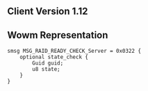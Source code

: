 ## Client Version 1.12

## Wowm Representation
```rust,ignore
smsg MSG_RAID_READY_CHECK_Server = 0x0322 {
    optional state_check {    
        Guid guid;        
        u8 state;        
    }    
}

```
